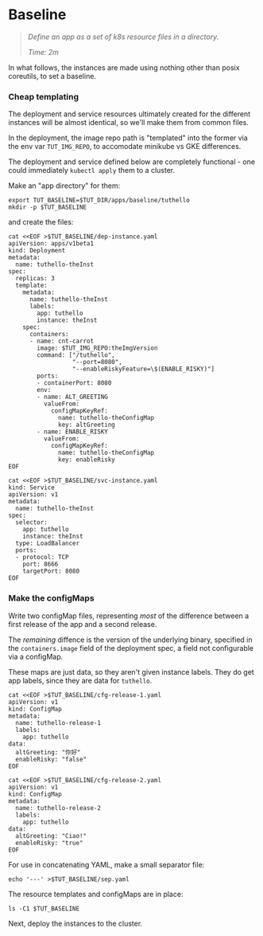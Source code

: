 # Baseline

> _Define an app as a set of k8s resource files in a directory._
>
> _Time: 2m_

In what follows, the instances are made using nothing
other than posix coreutils, to set a baseline.

### Cheap templating

The deployment and service resources ultimately created
for the different instances will be almost identical,
so we'll make them from common files.

In the deployment, the image repo path is "templated"
into the former via the env var `TUT_IMG_REPO`, to
accomodate minikube vs GKE differences.

The deployment and service defined below are completely
functional - one could immediately `kubectl apply` them
to a cluster.

Make an "app directory" for them:

<!-- @makeAppDir @test -->
```
export TUT_BASELINE=$TUT_DIR/apps/baseline/tuthello
mkdir -p $TUT_BASELINE
```

and create the files:

<!-- @writeDeploymentTemplate @test -->
```
cat <<EOF >$TUT_BASELINE/dep-instance.yaml
apiVersion: apps/v1beta1
kind: Deployment
metadata:
  name: tuthello-theInst
spec:
  replicas: 3
  template:
    metadata:
      name: tuthello-theInst
      labels:
        app: tuthello
        instance: theInst
    spec:
      containers:
      - name: cnt-carrot
        image: $TUT_IMG_REPO:theImgVersion
        command: ["/tuthello",
                  "--port=8080",
                  "--enableRiskyFeature=\$(ENABLE_RISKY)"]
        ports:
        - containerPort: 8080
        env:
        - name: ALT_GREETING
          valueFrom:
            configMapKeyRef:
              name: tuthello-theConfigMap
              key: altGreeting
        - name: ENABLE_RISKY
          valueFrom:
            configMapKeyRef:
              name: tuthello-theConfigMap
              key: enableRisky
EOF
```

<!-- @writeServiceTemplate @test -->
```
cat <<EOF >$TUT_BASELINE/svc-instance.yaml
kind: Service
apiVersion: v1
metadata:
  name: tuthello-theInst
spec:
  selector:
    app: tuthello
    instance: theInst
  type: LoadBalancer
  ports:
  - protocol: TCP
    port: 8666
    targetPort: 8080
EOF
```

### Make the configMaps

Write two configMap files, representing _most_ of the
difference between a first release of the app and a
second release.

The _remaining_ diffence is the version of the
underlying binary, specified in the `containers.image`
field of the deployment spec, a field not configurable
via a configMap.

These maps are just data, so they aren't given instance
labels.  They do get app labels, since they are data
for `tuthello`.

<!-- @mapForRelease1 @test -->
```
cat <<EOF >$TUT_BASELINE/cfg-release-1.yaml
apiVersion: v1
kind: ConfigMap
metadata:
  name: tuthello-release-1
  labels:
    app: tuthello
data:
  altGreeting: "你好"
  enableRisky: "false"
EOF
```

<!-- @mapForRelease2 @test -->
```
cat <<EOF >$TUT_BASELINE/cfg-release-2.yaml
apiVersion: v1
kind: ConfigMap
metadata:
  name: tuthello-release-2
  labels:
    app: tuthello
data:
  altGreeting: "Ciao!"
  enableRisky: "true"
EOF
```

For use in concatenating YAML, make a small separator
file:


<!-- @mapForRelease2 @test -->
```
echo '---' >$TUT_BASELINE/sep.yaml
```

The resource templates and configMaps are in place:
<!-- @list @test -->
```
ls -C1 $TUT_BASELINE
```

Next, deploy the instances to the cluster.

